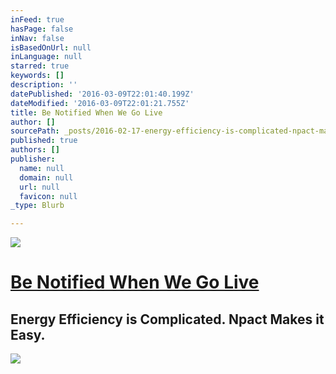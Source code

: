 ```yaml
---
inFeed: true
hasPage: false
inNav: false
isBasedOnUrl: null
inLanguage: null
starred: true
keywords: []
description: ''
datePublished: '2016-03-09T22:01:40.199Z'
dateModified: '2016-03-09T22:01:21.755Z'
title: Be Notified When We Go Live
author: []
sourcePath: _posts/2016-02-17-energy-efficiency-is-complicated-npact-makes-it-easy.md
published: true
authors: []
publisher:
  name: null
  domain: null
  url: null
  favicon: null
_type: Blurb

---
```

![](https://the-grid-user-content.s3-us-west-2.amazonaws.com/849631ed-217f-4b20-b5b9-344ccceee1a5.jpg)

# [Be Notified When We Go Live][0]

## Energy Efficiency is Complicated. Npact Makes it Easy.
![](https://the-grid-user-content.s3-us-west-2.amazonaws.com/fe815b33-e15b-4b1f-afb6-5facfdad59d6.png)

[0]: http://npact.us9.list-manage1.com/subscribe?u=1fb3c7a944e72af1788179b7c&id=146e852746